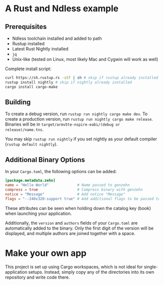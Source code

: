 # A Rust and Ndless example

## Prerequisites
- Ndless toolchain installed and added to path
- Rustup installed
- Latest Rust Nightly installed
- `jq`
- Unix-like (tested on Linux, most likely Mac and Cygwin will work as well)

Complete install script:
```bash
curl https://sh.rustup.rs -sSf | sh # skip if rustup already installed
rustup install nightly # skip if nightly already installed
cargo install cargo-make
```

## Building
To create a debug version, run `rustup run nightly cargo make dev`. To create
a production version, run `rustup run nightly cargo make release`. Binaries will
be in `target/armv5te-nspire-eabi/(debug or release)/name.tns`.


You may skip `rustup run nightly` if you set nightly as your default compiler
(`rustup default nightly`).
## Additional Binary Options
In your `Cargo.toml`, the following options can be added:
```toml
[package.metadata.zehn]
name = "Hello World"             # Name passed to genzehn
compress = true                  # Compress binary with genzehn
notice = "Message"               # Add notice "Message"
flags = "--240x320-support true" # Add additional flags to be passed to genzehn
```
These attributes can be seen when holding down the catalog key (book) when
launching your application.

Additionally, the `version` and `authors` fields of your `Cargo.toml` are automatically
added to the binary. Only the first digit of the version will be displayed, and multiple authors
are joined together with a space.

# Make your own app
This project is set up using Cargo workspaces, which is not ideal for single-application
setups. Instead, simply copy any of the directories into its own repository and 
write code there.
